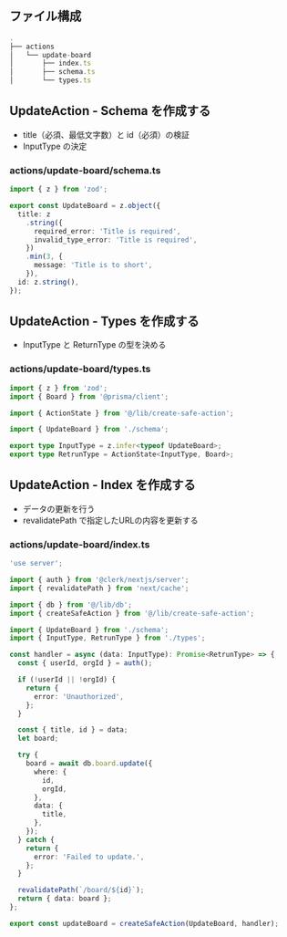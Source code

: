 ## ファイル構成

```ts
.
├── actions
│   └── update-board
│       ├── index.ts
│       ├── schema.ts
│       └── types.ts
```

## UpdateAction - Schema を作成する

- title（必須、最低文字数）と id（必須）の検証
- InputType の決定

### actions/update-board/schema.ts

```ts
import { z } from 'zod';

export const UpdateBoard = z.object({
  title: z
    .string({
      required_error: 'Title is required',
      invalid_type_error: 'Title is required',
    })
    .min(3, {
      message: 'Title is to short',
    }),
  id: z.string(),
});
```

## UpdateAction - Types を作成する

- InputType と ReturnType の型を決める

### actions/update-board/types.ts

```ts
import { z } from 'zod';
import { Board } from '@prisma/client';

import { ActionState } from '@/lib/create-safe-action';

import { UpdateBoard } from './schema';

export type InputType = z.infer<typeof UpdateBoard>;
export type RetrunType = ActionState<InputType, Board>;
```

## UpdateAction - Index を作成する

- データの更新を行う
- revalidatePath で指定したURLの内容を更新する

### actions/update-board/index.ts

```ts
'use server';

import { auth } from '@clerk/nextjs/server';
import { revalidatePath } from 'next/cache';

import { db } from '@/lib/db';
import { createSafeAction } from '@/lib/create-safe-action';

import { UpdateBoard } from './schema';
import { InputType, RetrunType } from './types';

const handler = async (data: InputType): Promise<RetrunType> => {
  const { userId, orgId } = auth();

  if (!userId || !orgId) {
    return {
      error: 'Unauthorized',
    };
  }

  const { title, id } = data;
  let board;

  try {
    board = await db.board.update({
      where: {
        id,
        orgId,
      },
      data: {
        title,
      },
    });
  } catch {
    return {
      error: 'Failed to update.',
    };
  }

  revalidatePath(`/board/${id}`);
  return { data: board };
};

export const updateBoard = createSafeAction(UpdateBoard, handler);
```